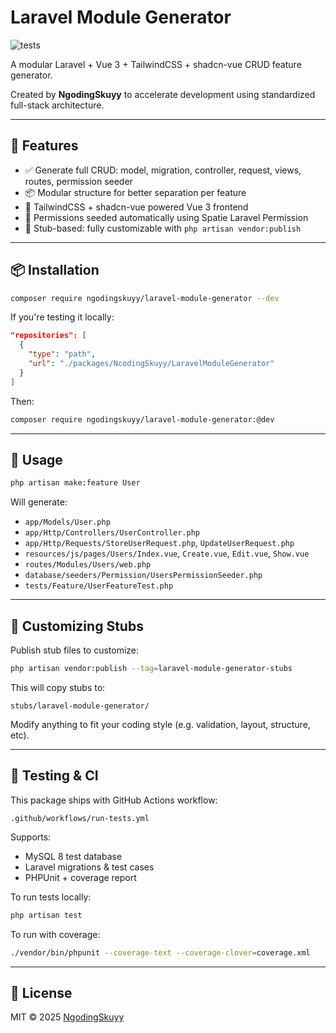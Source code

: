 # Laravel Module Generator

![tests](https://github.com/ilhamridho04/laravel-module-generator/actions/workflows/run-tests.yml/badge.svg)

A modular Laravel + Vue 3 + TailwindCSS + shadcn-vue CRUD feature generator.

Created by **NgodingSkuyy** to accelerate development using standardized full-stack architecture.

---

## 🚀 Features

- ✅ Generate full CRUD: model, migration, controller, request, views, routes, permission seeder
- 📦 Modular structure for better separation per feature
- 🧱 TailwindCSS + shadcn-vue powered Vue 3 frontend
- 🔐 Permissions seeded automatically using Spatie Laravel Permission
- 🧰 Stub-based: fully customizable with `php artisan vendor:publish`

---

## 📦 Installation

```bash
composer require ngodingskuyy/laravel-module-generator --dev
```

If you're testing it locally:

```json
"repositories": [
  {
    "type": "path",
    "url": "./packages/NcodingSkuyy/LaravelModuleGenerator"
  }
]
```

Then:

```bash
composer require ngodingskuyy/laravel-module-generator:@dev
```

---

## 🔧 Usage

```bash
php artisan make:feature User
```

Will generate:

- `app/Models/User.php`
- `app/Http/Controllers/UserController.php`
- `app/Http/Requests/StoreUserRequest.php`, `UpdateUserRequest.php`
- `resources/js/pages/Users/Index.vue`, `Create.vue`, `Edit.vue`, `Show.vue`
- `routes/Modules/Users/web.php`
- `database/seeders/Permission/UsersPermissionSeeder.php`
- `tests/Feature/UserFeatureTest.php`

---

## 🧩 Customizing Stubs

Publish stub files to customize:

```bash
php artisan vendor:publish --tag=laravel-module-generator-stubs
```

This will copy stubs to:
```
stubs/laravel-module-generator/
```

Modify anything to fit your coding style (e.g. validation, layout, structure, etc).

---

## 🧪 Testing & CI

This package ships with GitHub Actions workflow:
```
.github/workflows/run-tests.yml
```
Supports:
- MySQL 8 test database
- Laravel migrations & test cases
- PHPUnit + coverage report

To run tests locally:
```bash
php artisan test
```

To run with coverage:
```bash
./vendor/bin/phpunit --coverage-text --coverage-clover=coverage.xml
```

---

## 📄 License

MIT © 2025 [NgodingSkuyy](https://github.com/ilhamridho04)

